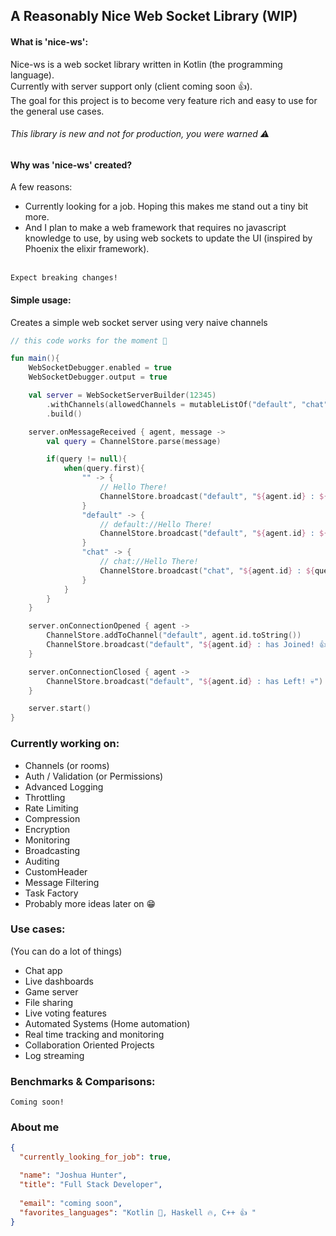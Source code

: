
## A Reasonably Nice Web Socket Library (WIP)


#### What is 'nice-ws':

Nice-ws is a web socket library written in Kotlin (the programming language). \
Currently with server support only (client coming soon 👍). \
The goal for this project is to become very feature rich and easy to use for the general use cases.
######  This library is new and not for production, you were warned ⚠️


#### Why was 'nice-ws' created?

A few reasons:
- Currently looking for a job. Hoping this makes me stand out a tiny bit more.
- And I plan to make a web framework that requires no javascript knowledge to use, by using web sockets to update the UI (inspired by Phoenix the elixir framework).



\
``` Expect breaking changes! ```
#### Simple usage:
Creates a simple web socket server using very naive channels
```kotlin
// this code works for the moment 🫢

fun main(){
    WebSocketDebugger.enabled = true
    WebSocketDebugger.output = true

    val server = WebSocketServerBuilder(12345)
        .withChannels(allowedChannels = mutableListOf("default", "chat", ""))
        .build()

    server.onMessageReceived { agent, message ->
        val query = ChannelStore.parse(message)

        if(query != null){
            when(query.first){
                "" -> {
                    // Hello There!
                    ChannelStore.broadcast("default", "${agent.id} : ${query.second}")
                }
                "default" -> {
                    // default://Hello There!
                    ChannelStore.broadcast("default", "${agent.id} : ${query.second}")
                }
                "chat" -> {
                    // chat://Hello There!
                    ChannelStore.broadcast("chat", "${agent.id} : ${query.second}")
                }
            }
        }
    }

    server.onConnectionOpened { agent ->
        ChannelStore.addToChannel("default", agent.id.toString())
        ChannelStore.broadcast("default", "${agent.id} : has Joined! 👍")
    }

    server.onConnectionClosed { agent ->
        ChannelStore.broadcast("default", "${agent.id} : has Left! 💀")
    }

    server.start()
}

```

### Currently working on:

- Channels (or rooms)
- Auth / Validation (or Permissions)
- Advanced Logging
- Throttling
- Rate Limiting
- Compression
- Encryption
- Monitoring
- Broadcasting
- Auditing
- CustomHeader
- Message Filtering
- Task Factory
- Probably more ideas later on 😁


### Use cases:
(You can do a lot of things)
- Chat app
- Live dashboards
- Game server
- File sharing
- Live voting features
- Automated Systems (Home automation)
- Real time tracking and monitoring
- Collaboration Oriented Projects
- Log streaming

### Benchmarks & Comparisons:

```
Coming soon!
```


### About me

```json
{
  "currently_looking_for_job": true,

  "name": "Joshua Hunter",
  "title": "Full Stack Developer",
  
  "email": "coming soon",
  "favorites_languages": "Kotlin 🥰, Haskell 🔥, C++ 👍 "
}
```